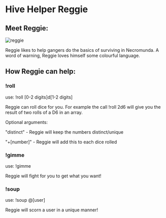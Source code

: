 # Hive Helper Reggie

## Meet Reggie:

![reggie](https://i.pinimg.com/originals/73/d3/ff/73d3ff7f8973b1babe1dccfbb0f09f9b.jpg)

Reggie likes to help gangers do the basics of surviving in Necromunda. A word of warning, Reggie loves himself some colourful language.

## How Reggie can help:

### !roll

use: !roll [0-2 digits]d[1-2 digits]
  
  Reggie can roll dice for you. For example the call !roll 2d6 will give you the result of two rolls of a D6 in an array. 

Optional arguments: 
  
  "distinct" - Reggie will keep the numbers distinct/unique
  
  "+[number]" - Reggie will add this to each dice rolled
 
### !gimme

use: !gimme

  Reggie will fight for you to get what you want!
  
### !soup
  
use: !soup @[user]

  Reggie will scorn a user in a unique manner!
